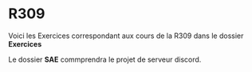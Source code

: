 # R309

Voici les Exercices correspondant aux cours de la R309 dans le dossier **Exercices**

Le dossier **SAE** commprendra le projet de serveur discord.
